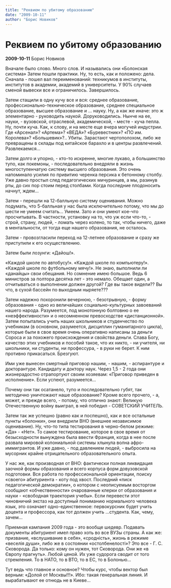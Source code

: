 ```yaml
---
title: "Реквием по убитому образованию"
date: "2009-10-11"
author: "Борис Новиков"
---
```


# Реквием по убитому образованию

**2009-10-11** Борис Новиков

Вначале было слово. Много слов. И назывались они «Болонская система» Затем пошли практики. Ну, то есть, как и положено: дела. Сначала - пошел вал переименований: техникумов в институты, институтов в академии, академий в университеты. У 90% случаев сменой вывески все и ограничилось. Завершилось.

Затем стащили в одну кучу все и вся: среднее образование, профессионально-техническое образование, среднее специальное образование, высшее образование и ... науку. Ну, а как же иначе: это ж элементарно - руководить наукой. Доруководились. Нынче на ее, науки, - вузовской, отраслевой, академической, - месте - куча пепла. Ну, почти куча. Как, к слову, и на месте еще вчера могучей индустрии. Где «Арсенал»? «Артема»? «ВЕДА»? «Буревестник»? «ПО им. Королева»? «Большевик»?.. Убиты. Зарастают чертополохом, либо же превращены в склады под китайское барахло и в центры развлечений. Развлекаемся...

Затем долго и упорно, - кто-то искренне, многие лукаво, а большинство тупо, как покемоны, - последовательно внедряли в жизнь многоступенчатую систему высшего образования. Это очень напоминало усилия по привитию черенка персика к бетонному столбу. Уже давно простыл след педагогических мичуринцев, а мы, разинув рты, до сих пор стоим перед столбами. Когда последние плодоносить начнут, ждем...

Затем - перешли на 12-балльную систему оценивания. Можно подумать, что 5-балльная у нас была исключительно потому, что мы до шести не умеем считать... Умеем. Зато и они умеют кое-что просчитывать. В частности, установку на то, что уж если что-то, - строй, страну, людей, - ломать через колено, то так, чтобы ничего, даже в ментальности, от тогда еще нашего образования, не осталось.

Затем - провозгласили переход на 12-летнее образование и сразу же приступили к его осуществлению.

Затем были лозунги: «Дайош!».

«Каждой школе по автобусу!». «Каждой школе по компьютеру!». «Каждой школе по футбольному мячу!». Не знаю, выполнили ли «данайцы» свои обещания. Но сомнение имею большое. Ведь 6 министров за полтора десятка лет - это немало. Обещает один, а отчитываться о выполнении должен другой? Где вы такое видели?? Вы что, в сухой бассейн по выходным ныряете???

Затем надежно похоронили вечернюю, - безотрывную, - форму образования - одно из величайших социально-культурных завоеваний нашего народа. Разумеется, под монотонную болтовню о ее «неэффективности» и о несомненном превосходстве «дистанционной». Затем попытались учить наших школьников и студенчество по учебникам (в основном, разумеется, дисциплин гуманитарного цикла), которые были в свое время очень оперативно написаны за деньги Сороса и за похожего происхождения и свойства деньги. Слава Богу, качество этих учебников и пособий такое, что их никто, - ни учителя, ни школьники, ни студенты, ни профессура, - в руки не берет. К ним противно прикасаться. Брезгуют.

Ими уже вынесен смертный приговор нашим, - нашим, - аспирантуре и докторантуре. Кандидату и доктору наук. Через 1,5 - 2 года они жизнерадостно отрапортуют своим хозяевам: «Приговор приведен в исполнение». Если успеют, разумеется...

Почему они так осатанело, тупо и последовательно губят, так методично уничтожают наше образование? Кроме всего прочего, - а, может, и прежде всего, - потому, что отлично знают: Великую Отечественную войну выиграл, в ней победил - СОВЕТСКИЙ УЧИТЕЛЬ.

Затем так же успешно (равно как и поспешно), как и все остальные пункты «болонки», они внедрили ВНО (внешнее независимое оценивание). Ну, что-то типа тестирования в черно-белом режиме: «Да» - «Нет». То самое тестирование, которое в свое время от безысходности вынуждена была ввести Франция, когда в нее после развала мировой колониальной системы хлынула волна афро-иммигрантов. И уже давно, - под давлением людей, - выбросила на мусорник крайне отрицательного образовательного опыта.

У нас же, как производная от ВНО: фактически полная ликвидация заочной формы образования и всего корпуса форм довузовской подготовки. Вся работа по профессиональной ориентации, поиску «своего» абитуриента - коту под хвост. Последний «писк педагогической демократии», о котором с неописуемым восторгом сообщают «обчественности» очарованные клерки от образования и науки - «свободная траектория учебы». Если перевести этот чиновничий экстаз на доступный пониманию нормального человека язык, это означает одно-единственное: первокурсник будет учить доцента и профессора, как тот должен учить ...студента. Как, чему, зачем...

Приемная кампания 2009 года - это вообще шедевр. Подавать документы абитуриент имел право хоть во все ВУЗы страны. А как же: призвание, «вслушивание в себя», «сродність», жизнь в режиме «веселія души», либо же в состоянии «остолбенелості»? Это все - Г. С. Сковорода. Да только: кому он нужен, тот Сковорода. Они же «в Європу прагнуть». Любой ценой. Их уже судорога сводит от того стремления. То в НАТО, то в ВТО, то в ЕС, то в Болонью...

Тут ведь что главное и основное? Чтобы курс, чтобы вектор был верным: «Долой от Москвы!!!». Ибо: такая генеральная линия. И вырабатывают ее отнюдь не в Киеве...